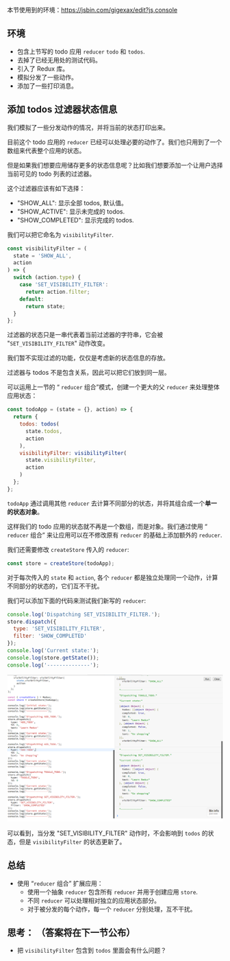 <div class="dplayer-container">
  <div
    id="dplayer"
    class="dplayer"
    style="margin-bottom: 20px;"
    data-id="[14] “Reducer 组合”和数组"
    data-video="http://o71w1wc99.bkt.clouddn.com/14.mp4"
    data-subtitle="./sub/14.vtt?v0.0.1"
    data-cover="http://o71w1wc99.bkt.clouddn.com/14.jpg?v0.0.1"
  ></div>
</div>

<script defer src="./js/DPlayer.min.js"></script>
<script defer src="./js/dplayer.js"></script>

本节使用到的环境：https://jsbin.com/gigexax/edit?js,console

## 环境

- 包含上节写的 todo 应用 `reducer` `todo` 和 `todos`.
- 去掉了已经无用处的测试代码。
- 引入了 Redux 库。
- 模拟分发了一些动作。
- 添加了一些打印消息。

## 添加 todos 过滤器状态信息

我们模拟了一些分发动作的情况，并将当前的状态打印出来。

目前这个 todo 应用的 `reducer` 已经可以处理必要的动作了。我们也只用到了一个数组来代表整个应用的状态。

但是如果我们想要应用储存更多的状态信息呢？比如我们想要添加一个让用户选择当前可见的 todo 列表的过滤器。

这个过滤器应该有如下选择：
- "SHOW_ALL": 显示全部 todos, 默认值。
- "SHOW_ACTIVE": 显示未完成的 todos.
- "SHOW_COMPLETED": 显示完成的 todos.

我们可以把它命名为 `visibilityFilter`.

```js
const visibilityFilter = (
  state = 'SHOW_ALL',
  action
) => {
  switch (action.type) {
    case 'SET_VISIBILITY_FILTER':
      return action.filter;
    default:
      return state;
  }
};
```

过滤器的状态只是一串代表着当前过滤器的字符串，它会被 "`SET_VISIBILITY_FILTER`" 动作改变。

我们暂不实现过滤的功能，仅仅是考虑新的状态信息的存放。

过滤器与 todos 不是包含关系，因此可以把它们放到同一层。

可以运用上一节的 “ `reducer` 组合”模式，创建一个更大的父 `reducer` 来处理整体应用状态：

```js
const todoApp = (state = {}, action) => {
  return {
    todos: todos(
      state.todos,
      action
    ),
    visibilityFilter: visibilityFilter(
      state.visibilityFilter,
      action
    )
  };
};
```

`todoApp` 通过调用其他 `reducer` 去计算不同部分的状态，并将其组合成一个**单一的状态对象**。

这样我们的 todo 应用的状态就不再是一个数组，而是对象。我们通过使用 “ `reducer` 组合” 来让应用可以在不修改原有 `reducer` 的基础上添加额外的 `reducer`.

我们还需要修改 `createStore` 传入的 `reducer`:

```js
const store = createStore(todoApp);
```

对于每次传入的 `state` 和 `action`, 各个 `reducer` 都是独立处理同一个动作，计算不同部分的状态的，它们互不干扰。

我们可以添加下面的代码来测试我们新写的 `reducer`:

```js
console.log('Dispatching SET_VISIBILITY_FILTER.');
store.dispatch({
  type: 'SET_VISIBILITY_FILTER',
  filter: 'SHOW_COMPLETED'
});
console.log('Current state:');
console.log(store.getState());
console.log('--------------');
```

![visibilityFilter test screenshot][Lesson-14_visibilityFilter-test-screenshot]

可以看到，当分发 "SET_VISIBILITY_FILTER" 动作时，不会影响到 `todos` 的状态，但是 `visibilityFilter` 的状态更新了。

## 总结

- 使用 “`reducer` 组合” 扩展应用：
  - 使用一个抽象 `reducer` 包含所有 `reducer` 并用于创建应用 `store`.
  - 不同 `reducer` 可以处理相对独立的应用状态部分。
  - 对于被分发的每个动作，每一个 `reducer` 分别处理，互不干扰。

## 思考： （答案将在下一节公布）

- 把 `visibilityFilter` 包含到 `todos` 里面会有什么问题？

[Lesson-14_visibilityFilter-test-screenshot]: ./screenshots/Lesson-14_visibilityFilter-test-screenshot.png

<style>{% include "./css/dplayer.css" %}</style>
